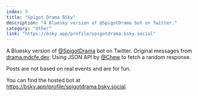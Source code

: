 ```yaml
---
index: 3
title: "Spigot Drama BSky"
description: "A Bluesky version of @SpigotDrama bot on Twitter."
category: "Other"
link: "https://bsky.app/profile/spigotdrama.bsky.social"
---
```


A Bluesky version of [@SpigotDrama](https://twitter.com/SpigotDrama) bot on Twitter. Original messages from [drama.mdcfe.dev](https://drama.mdcfe.dev). Using JSON API by [@Chew](https://github.com/Chew) to fetch a random response.

Posts are not based on real events and are for fun.

You can find the hosted bot at https://bsky.app/profile/spigotdrama.bsky.social.
